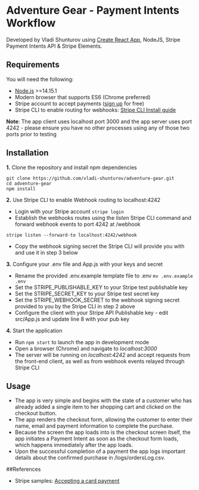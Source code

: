 # Adventure Gear - Payment Intents Workflow

Developed by Vladi Shunturov using [Create React App](https://github.com/facebook/create-react-app), NodeJS, Stripe Payment Intents API & Stripe Elements.

## Requirements

You will need the following:

- [Node.js](http://nodejs.org) >=14.15.1
- Modern browser that supports ES6 (Chrome preferred)
- Stripe account to accept payments ([sign up](https://dashboard.stripe.com/register) for free)
- Stripe CLI to enable routing for webhooks:  [Stripe CLI Install guide](https://stripe.com/docs/stripe-cli#install)

**Note**: The app client uses localhost port 3000 and the app server uses port 4242 - please ensure you have no other processes using any of those two ports prior to testing

## Installation

**1.** Clone the repository and install npm dependencies
```
git clone https://github.com/vladi-shunturov/adventure-gear.git
cd adventure-gear
npm install
```

**2.** Use Stripe CLI to enable Webhook routing to localhost:4242
* Login with your Stripe account 
```stripe login```
* Establish the webhooks routes using the _listen_ Stripe CLI command and forward webhook events to port 4242 at /webhook
```
stripe listen --forward-to localhost:4242/webhook
```
* Copy the webhook signing secret the Stripe CLI will provide you with and use it in step 3 below

**3.** Configure your .env file and App.js with your keys and secret
* Rename the provided .env.example template file to .env 
```mv .env.example .env```
* Set the STRIPE_PUBLISHABLE_KEY to your Stripe test publishable key
* Set the STRIPE_SECRET_KEY to your Stripe test secret key
* Set the STRIPE_WEBHOOK_SECRET to the webhook signing secret provided to you by the Stripe CLI in step 2 above
* Configure the client with your Stripe API Publishable key - edit src/App.js and update line 8 with your pub key

**4.** Start the application 
* Run `npm start` to launch the app in development mode
* Open a browser (Chrome) and navigate to _localhost:3000_
* The server will be running on _localhost:4242_ and accept requests from the front-end client, as well as from webhook events relayed through Stripe CLI


## Usage
* The app is very simple and begins with the state of a customer who has already added a single item to her shopping cart and clicked on the checkout button. 
* The app renders the checkout form, allowing the customer to enter their name, email and payment information to complete the purchase. 
* Because the screen the app loads into is the checkout screen itself, the app initiates a Payment Intent as soon as the checkout form loads, which happens immediately after the app loads.
* Upon the successful completion of a payment the app logs important details about the confirmed purchase in /logs/ordersLog.csv.

##References
* Stripe samples: [Accepting a card payment](https://github.com/stripe-samples/accept-a-card-payment)

